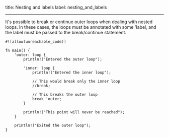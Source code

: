 title: Nesting and labels
label: nesting_and_labels

---

It's possible to break or continue outer loops when dealing with nested loops. In these cases, the loops must be annotated with some 'label, and the label must be passed to the break/continue statement.

```
#![allow(unreachable_code)]

fn main() {
    'outer: loop {
        println!("Entered the outer loop");

        'inner: loop {
            println!("Entered the inner loop");

            // This would break only the inner loop
            //break;

            // This breaks the outer loop
            break 'outer;
        }

        println!("This point will never be reached");
    }

    println!("Exited the outer loop");
}
```